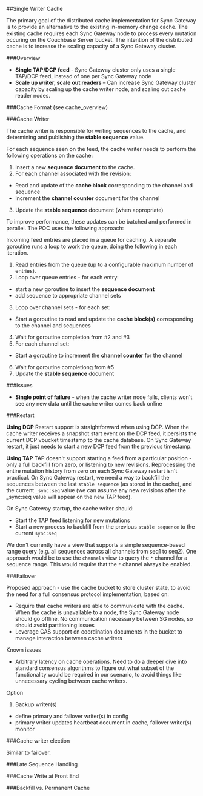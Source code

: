 ##Single Writer Cache

The primary goal of the distributed cache implementation for Sync Gateway is to provide an alternative to the existing in-memory change cache. The existing cache requires each Sync Gateway node to process every mutation occuring on the Couchbase Server bucket.  The intention of the distributed cache is to increase the scaling capacity of a Sync Gateway cluster.

###Overview

- **Single TAP/DCP feed** - Sync Gateway cluster only uses a single TAP/DCP feed, instead of one per Sync Gateway node  
- **Scale up writer, scale out readers** – Can increase Sync Gateway cluster capacity by scaling up the cache writer node, and scaling out cache reader nodes.  


###Cache Format
(see cache_overview)

###Cache Writer

The cache writer is responsible for writing sequences to the cache, and determining and publishing the **stable sequence** value.  

For each sequence seen on the feed, the cache writer needs to perform the following operations on the cache:
 1. Insert a new **sequence document** to the cache.
 2. For each channel associated with the revision:
  - Read and update of the **cache block** corresponding to the channel and sequence
  - Increment the **channel counter** document for the channel
 3. Update the **stable sequence** document (when appropriate) 

To improve performance, these updates can be batched and performed in parallel.  The POC uses the following approach:

Incoming feed entries are placed in a queue for caching. A separate goroutine runs a loop to work the queue, doing the following in each iteration.
 1. Read entries from the queue (up to a configurable maximum number of entries).
 2. Loop over queue entries - for each entry:
   - start a new goroutine to insert the **sequence document**
   - add sequence to appropriate channel sets
 3. Loop over channel sets - for each set:
   - Start a goroutine to read and update the **cache block(s)** corresponding to the channel and sequences
 4. Wait for goroutine completion from #2 and #3
 5. For each channel set: 
   - Start a goroutine to increment the **channel counter** for the channel
 6. Wait for goroutine completiong from #5
 7. Update the **stable sequence** document






###Issues

 - **Single point of failure** - when the cache writer node fails, clients won't see any new data until the cache writer comes back online

###Restart

**Using DCP**
Restart support is straightforward when using DCP. When the cache writer receives a snapshot start event on the DCP feed, it persists the current DCP vbucket timestamp to the cache database.  On Sync Gateway restart, it just needs to start a new DCP feed from the previous timestamp.

**Using TAP** 
TAP doesn't support starting a feed from a particular position - only a full backfill from zero, or listening to new revisions.  Reprocessing the entire mutation history from zero on each Sync Gateway restart isn't practical. On Sync Gateway restart, we need a way to  backfill the sequences between the last `stable sequence` (as stored in the cache), and the current `_sync:seq` value (we can assume any new revisions after the _sync:seq value will appear on the new TAP feed).

On Sync Gateway startup, the cache writer should:
 - Start the TAP feed listening for new mutations
 - Start a new process to backfill from the previous `stable sequence` to the current `sync:seq`

We don't currently have a view that supports a simple sequence-based range query (e.g. all sequences across all channels from seq1 to seq2). One approach would be to use the `channels` view to 
query the `*` channel for a sequence range. This would require that the `*` channel always be enabled.  


###Failover

Proposed approach - use the cache bucket to store cluster state, to avoid the need for a full consensus protocol implementation, based on:
 - Require that cache writers are able to communicate with the cache.  When the cache is unavailable to a node, the Sync Gateway node should go offline. No communication necessary between SG nodes, so should avoid partitioning issues
 - Leverage CAS support on coordination documents in the bucket to manage interaction between cache writers

Known issues
- Arbitrary latency on cache operations.  Need to do a deeper dive into standard consensus algorithms to figure out what subset of the functionality would be required in our scenario, to avoid things like unnecessary cycling between cache writers.


Option
1. Backup writer(s)
 - define primary and failover writer(s) in config
 - primary writer updates heartbeat document in cache, failover writer(s) monitor




###Cache writer election

Similar to failover.

###Late Sequence Handling

###Cache Write at Front End

###Backfill vs. Permanent Cache


